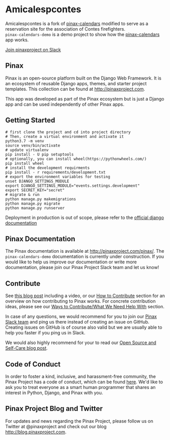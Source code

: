 # Amicalespcontes

Amicalespcontes is a fork of [pinax-calendars](https://github.com/pinax/pinax-calendars)  modified to serve as a reservation site for the association of Contes firefighters.  
`pinax-calendars-demo` is a demo project to show how the [pinax-calendars](https://github.com/pinax/pinax-calendars) app works.



[Join pinaxproject on Slack](http://slack.pinaxproject.com/)

Pinax
------

Pinax is an open-source platform built on the Django Web Framework. It is an ecosystem of reusable Django apps, themes, and starter project templates. 
This collection can be found at http://pinaxproject.com.

This app was developed as part of the Pinax ecosystem but is just a Django app and can be used independently of other Pinax apps.


Getting Started
---------------

```
# first clone the project and cd into project directory
# Then, create a virtual environment and activate it
python3.7 -m venv
source venv/bin/activate
# update virtualenv
pip install - U pip setuptools
# optionally, you can install wheel(https://pythonwheels.com/) 
pip install wheel
# install the development requirments
pip install - r requirements/development.txt
# export the environment variables for testing
unset DJANGO_SETTINGS_MODULE
export DJANGO_SETTINGS_MODULE="events.settings.development"
export SECRET_KEY="secret"
# migrate & run
python manage.py makemigrations
python manage.py migrate
python manage.py runserver

```

Deployment in production is out of scope, please refer to the [official django documentation](https://docs.djangoproject.com/en/dev/howto/deployment/)


Pinax Documentation
----------------

The Pinax documentation is available at http://pinaxproject.com/pinax/. The `pinax-calendars-demo` documentation is currently under construction. If you would like to help us improve our documentation or write more documentation, please join our Pinax Project Slack team and let us know!


Contribute
----------------

See [this blog post](http://blog.pinaxproject.com/2016/02/26/recap-february-pinax-hangout/) including a video, or our [How to Contribute](http://pinaxproject.com/pinax/how_to_contribute/) section for an overview on how contributing to Pinax works. For concrete contribution ideas, please see our [Ways to Contribute/What We Need Help With](http://pinaxproject.com/pinax/ways_to_contribute/) section.

In case of any questions, we would recommend for you to join our [Pinax Slack team](http://slack.pinaxproject.com) and ping us there instead of creating an issue on GitHub. Creating issues on GitHub is of course also valid but we are usually able to help you faster if you ping us in Slack.

We would also highly recommend for your to read our [Open Source and Self-Care blog post](http://blog.pinaxproject.com/2016/01/19/open-source-and-self-care/).  


Code of Conduct
-----------------

In order to foster a kind, inclusive, and harassment-free community, the Pinax Project has a code of conduct, which can be found [here](http://pinaxproject.com/pinax/code_of_conduct/). 
We'd like to ask you to treat everyone as a smart human programmer that shares an interest in Python, Django, and Pinax with you.



Pinax Project Blog and Twitter
-------------------------------

For updates and news regarding the Pinax Project, please follow us on Twitter at @pinaxproject and check out our blog http://blog.pinaxproject.com.


